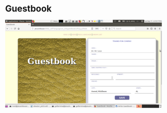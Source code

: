 <html>
<body>
  <h1>Guestbook</h1>
  <img src="https://github.com/gmanon/international_guestbook/blob/master/images/guestbook.png" alt="guestbook">
</body>
</html>

